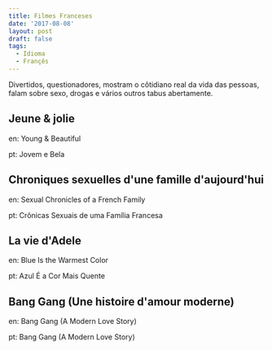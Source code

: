 ```yaml
---
title: Filmes Franceses
date: '2017-08-08'
layout: post
draft: false
tags:
  - Idioma
  - Françês
---
```


Divertidos, questionadores, mostram o côtidiano real da vida das pessoas, falam sobre sexo, drogas e vários outros tabus abertamente.

## Jeune & jolie
en: Young & Beautiful

pt: Jovem e Bela

## Chroniques sexuelles d'une famille d'aujourd'hui 
en: Sexual Chronicles of a French Family

pt: Crônicas Sexuais de uma Família Francesa

## La vie d'Adele 
en: Blue Is the Warmest Color

pt: Azul É a Cor Mais Quente

## Bang Gang (Une histoire d'amour moderne)
en: Bang Gang (A Modern Love Story)

pt: Bang Gang (A Modern Love Story)
